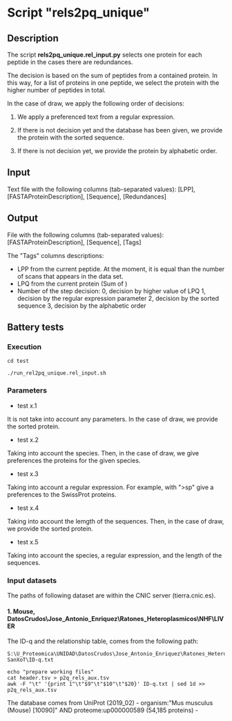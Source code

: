 # Script "rels2pq_unique"

## Description

The script **rels2pq_unique.rel_input.py** selects one protein for each peptide in the cases there are redundances.

The decision is based on the sum of peptides from a contained protein. In this way, for a list of proteins in one peptide, we select the protein with the higher number of peptides in total.

In the case of draw, we apply the following order of decisions:

1. We apply a preferenced text from a regular expression.

2. If there is not decision yet and the database has been given, we provide the protein with the sorted sequence.

3. If there is not decision yet, we provide the protein by alphabetic order.


## Input

Text file with the following columns (tab-separated values):
[LPP], [FASTAProteinDescription], [Sequence], [Redundances]

## Output

File with the following columns (tab-separated values):
    [FASTAProteinDescription], [Sequence], [Tags]

The "Tags" columns descriptions:

- LPP from the current peptide. At the moment, it is equal than the number of scans that appears in the data set.
- LPQ from the current protein (Sum of )
- Number of the step decision:
    0, decision by higher value of LPQ
    1, decision by the regular expression parameter
    2, decision by the sorted sequence
    3, decision by the alphabetic order


## Battery tests

### Execution
```
cd test

./run_rel2pq_unique.rel_input.sh
```

### Parameters

- test x.1

It is not take into account any parameters. In the case of draw, we provide the sorted protein.

- test x.2

Taking into account the species. Then, in the case of draw, we give preferences the proteins for the given species.

- test x.3

Taking into account a regular expression. For example, with ">sp" give a preferences to the SwissProt proteins.

- test x.4

Taking into account the lemgth of the sequences. Then, in the case of draw, we provide the sorted protein.

- test x.5

Taking into account the species, a regular expression, and the length of the sequences.

### Input datasets

The paths of following dataset are within the CNIC server (tierra.cnic.es).

#### 1. Mouse, DatosCrudos\Jose_Antonio_Enriquez\Ratones_Heteroplasmicos\NHF\LIVER

The ID-q and the relationship table, comes from the following path:
```
S:\U_Proteomica\UNIDAD\DatosCrudos\Jose_Antonio_Enriquez\Ratones_Heteroplasmicos\NHF\LIVER\Pre-SanXoT\ID-q.txt

echo "prepare working files"
cat header.tsv > p2q_rels_aux.tsv
awk -F "\t" '{print 1"\t"$9"\t"$10"\t"$20}' ID-q.txt | sed 1d >> p2q_rels_aux.tsv
```

The database comes from UniProt (2019_02) - organism:"Mus musculus (Mouse) [10090]" AND proteome:up000000589 (54,185 proteins)  -

<!-- Note: there were some mistakes in the replaces of modification. To fix this problem.
```
sed -e 's/K@/K*/g'  -e 's/K#/K*/g' -e 's/C\*/C@/g' -e 's/C#/C@/g' -e 's/M\*/M#/g' -e 's/M@/M#/g'    p2q_rels_aux.tsv > input_p2q_rels.tsv
```
-->









<!-- DEPRECATED -->


<!-- ### 1. Human, LAB_JMR\Marfan\Human\plasma\HFviejo\Marfan_plasma_human_Alvaro

The ID-q and the relationship table, comes from the following path:
```
S:\U_Proteomica\LABS\LAB_JMR\Marfan\Human\plasma\HFviejo\Marfan_plasma_human_Alvaro\Plasma_HUman-Marfan\CS_nitrations\SanXot_2\TMT1\ID-q-TMT1.txt
```
The database comes from:
```
S:\U_Proteomica\LABS\LAB_JMR\Marfan\Human\plasma\HFviejo\Marfan_plasma_human_Alvaro\Plasma_HUman-Marfan\Databases\Homo_sapiens_release_swiss_prot_2018_07_Conc.fasta
``` -->

<!-- 2. LAB_JMR\Marfan\Mice\plasma (coming from COMET => 'Redundance' column does NOT EXIST)

The ID-q and the relationship table, comes from the following path:
```
S:\U_Proteomica\LABS\LAB_JMR\Marfan\Mice\plasma\Comet\DigPar\Sanxotp2P\Shifts-ID-Q_XsVs_vs_AveContr.txt
```
The database comes from:
```
S:\U_Proteomica\LABS\LAB_JMR\Alvaro\uniprot-Mus+musculus_release 2018_04_Crap_Tomato.fasta
```
 -->





<!-- # Check the list of peptides

cut -f 3 input_p2q_rels.tsv | sed 1d | sort -u | sed 's/"//g' > peptides_from_given_input.txt

cut -f 2 p2q_rels_unique.test1.tsv | sed 1d | sort -u > peptides_from_results.txt

comm -3 peptides_from_given_input.txt peptides_from_results.txt -->
